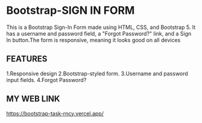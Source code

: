 # Bootstrap-SIGN IN FORM
This is a Bootstrap Sign-In Form made using HTML, CSS, and Bootstrap 5. It has a username and password field, a "Forgot Password?" link, and a Sign In button.The form is responsive, meaning it looks good on all devices
## FEATURES
1.Responsive design
2.Bootstrap-styled form.
3.Username and password input fields.
4.Forgot Password?
## MY WEB LINK
https://bootstrap-task-rncy.vercel.app/
